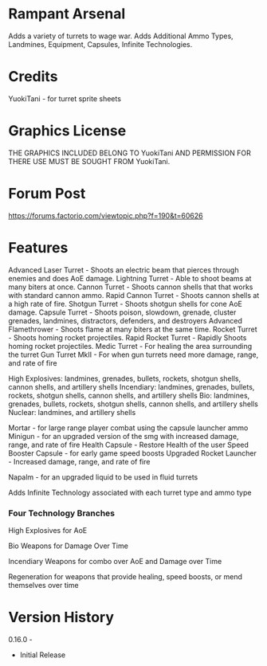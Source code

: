 # Rampant Arsenal

Adds a variety of turrets to wage war. Adds Additional Ammo Types, Landmines, Equipment, Capsules, Infinite Technologies.

# Credits 

YuokiTani - for turret sprite sheets

# Graphics License

THE GRAPHICS INCLUDED BELONG TO YuokiTani AND PERMISSION FOR THERE
USE MUST BE SOUGHT FROM YuokiTani.

# Forum Post

https://forums.factorio.com/viewtopic.php?f=190&t=60626

# Features
Advanced Laser Turret - Shoots an electric beam that pierces through enemies and does AoE damage.
Lightning Turret - Able to shoot beams at many biters at once.
Cannon Turret - Shoots cannon shells that that works with standard cannon ammo.
Rapid Cannon Turret - Shoots cannon shells at a high rate of fire.
Shotgun Turret - Shoots shotgun shells for cone AoE damage.
Capsule Turret - Shoots poison, slowdown, grenade, cluster grenades, landmines, distractors, defenders, and destroyers
Advanced Flamethrower - Shoots flame at many biters at the same time.
Rocket Turret - Shoots homing rocket projectiles.
Rapid Rocket Turret - Rapidly Shoots homing rocket projectiles.
Medic Turret - For healing the area surrounding the turret
Gun Turret MkII - For when gun turrets need more damage, range, and rate of fire

High Explosives: landmines, grenades, bullets, rockets, shotgun shells, cannon shells, and artillery shells
Incendiary: landmines, grenades, bullets, rockets, shotgun shells, cannon shells, and artillery shells
Bio: landmines, grenades, bullets, rockets, shotgun shells, cannon shells, and artillery shells
Nuclear: landmines, and artillery shells

Mortar - for large range player combat using the capsule launcher ammo
Minigun - for an upgraded version of the smg with increased damage, range, and rate of fire
Health Capsule - Restore Health of the user
Speed Booster Capsule - for early game speed boosts
Upgraded Rocket Launcher - Increased damage, range, and rate of fire

Napalm - for an upgraded liquid to be used in fluid turrets

Adds Infinite Technology associated with each turret type and ammo type

### Four Technology Branches

High Explosives for AoE

Bio Weapons for Damage Over Time

Incendiary Weapons for combo over AoE and Damage over Time

Regeneration for weapons that provide healing, speed boosts, or mend themselves over time

# Version History

0.16.0 -  
- Initial Release  
